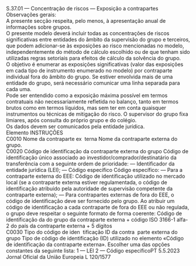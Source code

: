  
S.37.01 — Concentração de riscos — Exposição a contrapartes  
Observações gerais:  
A presente secção respeita, pelo menos, à apresentação anual de informações sobre grupos.  
O presente modelo deverá incluir todas as concentrações de riscos significativas entre entidades do âmbito da supervisão 
do grupo e terceiros, que podem adicionar-se às exposições ao risco mencionadas no modelo, independentemente do 
método de cálculo escolhido ou de que tenham sido utilizadas regras setoriais para efeitos de cálculo da solvência do 
grupo.  
O objetivo é enumerar as exposições significativas (valor das exposições em cada tipo de instrumento enumerado no 
modelo) por contraparte individual fora do âmbito do grupo. Se estiver envolvida mais de uma entidade do grupo, será 
necessário comunicar uma linha separada para cada uma.  
Pode ser entendido como a exposição máxima possível em termos contratuais não necessariamente refletida no balanço, 
tanto em termos brutos como em termos líquidos, mas sem ter em conta quaisquer instrumentos ou técnicas de 
mitigação do risco. O supervisor do grupo fixa limiares, após consulta do próprio grupo e do colégio.  
Os dados devem ser comunicados pela entidade jurídica.  
Elemento  INSTRUÇÕES  
C0010  Nome da contraparte ex ­
terna  Nome da contraparte externa do grupo.  
C0020  Código de identificação 
da contraparte externa 
do grupo  Código de identificação único associado ao investidor/comprador/destinatário da transferência 
com a seguinte ordem de prioridade: 
— Identificador da entidade jurídica (LEI); 
— Código específico 
Código específico: 
— Para a contraparte externa do EEE: Código de identificação utilizado no mercado local (se 
a contraparte externa estiver regulamentada, o código de identificação atribuído pela 
autoridade de supervisão competente da contraparte externa); 
— Para contrapartes externas de fora do EEE, o código de identificação deve ser fornecido 
pelo grupo. Ao atribuir um código de identificação a cada contraparte de fora do EEE ou 
não regulada, o grupo deve respeitar o seguinte formato de forma coerente: 
Código de identificação da do grupo da contraparte externa + código ISO 3166-1 alfa-2 
do país da contraparte externa + 5 dígitos  
C0030  Tipo do código de iden ­
tificação ID da contra ­
parte externa do grupo  Tipo de código de identificação (ID) utilizado no elemento «Código de identificação da 
contraparte externa». Escolher uma das opções constantes da seguinte lista: 
1 — LEI 
2 — Código específicoPT  5.5.2023 Jornal Oficial da União Europeia L 120/1577